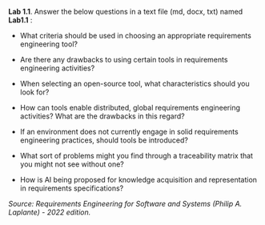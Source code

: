 **Lab 1.1**. Answer the below questions in a text file (md, docx, txt) named **Lab1.1** :

- What criteria should be used in choosing an appropriate requirements engineering tool?

- Are there any drawbacks to using certain tools in requirements engineering activities?

- When selecting an open-source tool, what characteristics should you look for?

- How can tools enable distributed, global requirements engineering activities? What are the drawbacks in this regard?

- If an environment does not currently engage in solid requirements engineering practices, should tools be introduced?

- What sort of problems might you find through a traceability matrix that you might not see without one?

- How is AI being proposed for knowledge acquisition and representation in requirements specifications?

_Source: Requirements Engineering for Software and Systems (Philip A. Laplante) - 2022 edition._
